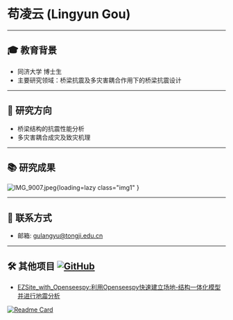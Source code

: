 # 苟凌云 (Lingyun Gou)

---

## 🎓 教育背景
- 同济大学 博士生
- 主要研究领域：桥梁抗震及多灾害耦合作用下的桥梁抗震设计

---

## 🔬 研究方向
- 桥梁结构的抗震性能分析
- 多灾害耦合成灾及致灾机理

---

## 📚 研究成果
![IMG_9007.jpeg](https://s2.loli.net/2024/02/03/RH5jOlZqdITAcw8.jpg){loading=lazy  class="img1"  }

---

## 📧 联系方式
- 邮箱: [gulangyu@tongji.edu.cn](mailto:gulangyu@tongji.edu.cn)

---

## 🛠️ 其他项目 [![GitHub](https://img.shields.io/badge/GitHub-181717?style=flat&logo=github&logoColor=white)](https://github.com/ganansuan647)
- [EZSite_with_Openseespy:利用Openseespy快速建立场地-结构一体化模型并进行地震分析](https://github.com/ganansuan647/EZSite_with_Openseespy)

[![Readme Card](https://github-readme-stats-beta-amber-44.vercel.app/api?username=ganansuan647&show_icons=true&role=OWNER,ORGANIZATION_MEMBER,COLLABORATOR&locale=zh-my)](#)